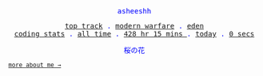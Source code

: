 <p align="center" style="color:blue"><samp>asheeshh</samp></p>        <p align="center" style="color:blue">        <samp>            <a href="https://open.spotify.com/track/0o9B36SwyWjYnoXLWAyLzj">top track</a> .            <a href="https://open.spotify.com/track/0o9B36SwyWjYnoXLWAyLzj">modern warfare</a> .            <a href="https://open.spotify.com/track/0o9B36SwyWjYnoXLWAyLzj">eden</a></br>            <a href="https://wakatime.com/@asheeshh">coding stats</a> .            <a href="https://wakatime.com/@asheeshh">all time</a> .            <a href="https://wakatime.com/@asheeshh">            428 hr 15 mins        </a> .            <a href="https://wakatime.com/@asheeshh">today</a> .            <a href="https://wakatime.com/@asheeshh">0 secs</a>        </samp>        </p>        <p align="center" style="color:blue"><samp>桜の花</samp></p>                <sub><samp><a href="https://asheeshh.ninja/about/">more about me →</a></samp></sub>